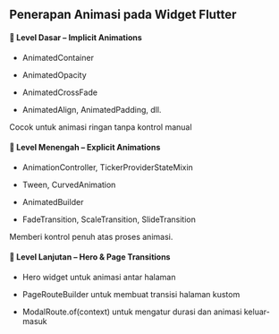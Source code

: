 ## Penerapan Animasi pada Widget Flutter

#### 🔹 Level Dasar – Implicit Animations
- AnimatedContainer

- AnimatedOpacity

- AnimatedCrossFade

- AnimatedAlign, AnimatedPadding, dll.

Cocok untuk animasi ringan tanpa kontrol manual

#### 🔹 Level Menengah – Explicit Animations

- AnimationController, TickerProviderStateMixin

- Tween, CurvedAnimation

- AnimatedBuilder

- FadeTransition, ScaleTransition, SlideTransition

Memberi kontrol penuh atas proses animasi.

#### 🔹 Level Lanjutan – Hero & Page Transitions
- Hero widget untuk animasi antar halaman

- PageRouteBuilder untuk membuat transisi halaman kustom

- ModalRoute.of(context) untuk mengatur durasi dan animasi keluar-masuk

